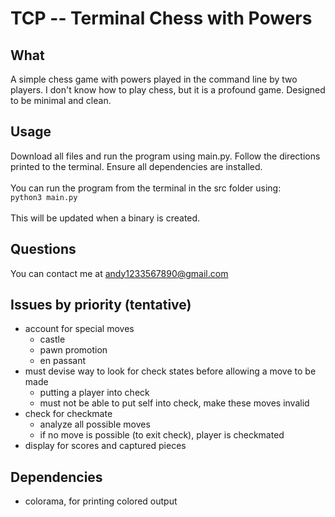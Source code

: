 # TCP -- Terminal Chess with Powers

## What
A simple chess game with powers played in the command line by two players. I don't know how to play chess, but it is a profound game. Designed to be minimal and clean.

## Usage
Download all files and run the program using main.py. Follow the directions printed to the terminal. Ensure all dependencies are installed.\
\
You can run the program from the terminal in the src folder using:\
`python3 main.py`\
\
This will be updated when a binary is created.

## Questions
You can contact me at andy1233567890@gmail.com

## Issues by priority (tentative)
- account for special moves
    - castle
    - pawn promotion
    - en passant
- must devise way to look for check states before allowing a move to be made
    - putting a player into check
    - must not be able to put self into check, make these moves invalid
- check for checkmate
    - analyze all possible moves
    - if no move is possible (to exit check), player is checkmated
- display for scores and captured pieces




## Dependencies
- colorama, for printing colored output
